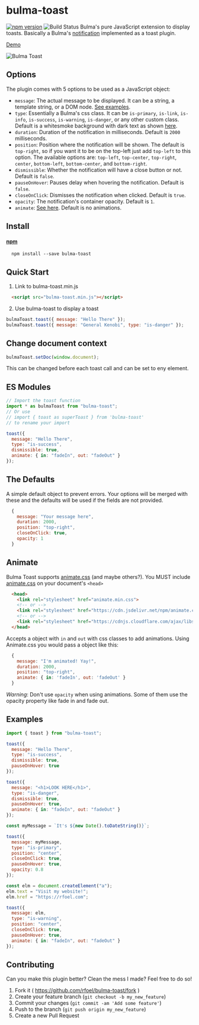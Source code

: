 # bulma-toast

[![npm version](https://badge.fury.io/js/bulma-toast.svg)](https://badge.fury.io/js/bulma-toast)
![Build Status](https://github.com/rfoel/bulma-toast/workflows/Publish/badge.svg?branch=master)
Bulma's pure JavaScript extension to display toasts. Basically a Bulma's [notification](https://bulma.io/documentation/elements/notification) implemented as a toast plugin.

[Demo](https://rfoel.github.io/bulma-toast/)

![Bulma Toast](https://raw.githubusercontent.com/rfoel/bulma-toast/master/bulma-toast.png)

## Options

The plugin comes with 5 options to be used as a JavaScript object:

- `message`: The actual message to be displayed. It can be a string, a template string, or a DOM node. [See examples](#examples).
- `type`: Essentially a Bulma's css class. It can be `is-primary`, `is-link`, `is-info`, `is-success`, `is-warning`, `is-danger`, or any other custom class. Default is a whitesmoke background with dark text as shown [here](https://bulma.io/documentation/elements/notification).
- `duration`: Duration of the notification in milliseconds. Default is `2000` milliseconds.
- `position`: Position where the notification will be shown. The default is `top-right`, so if you want it to be on the top-left just add `top-left` to this option. The available options are: `top-left`, `top-center`, `top-right`, `center`, `bottom-left`, `bottom-center`, and `bottom-right`.
- `dismissible`: Whether the notification will have a close button or not. Default is `false`.
- `pauseOnHover`: Pauses delay when hovering the notification. Default is `false`.
- `closeOnClick`: Dismisses the notification when clicked. Default is `true`.
- `opacity`: The notification's container opacity. Default is `1`.
- `animate`: [See here](#animate). Default is no animations.

## Install

#### [npm](https://www.npmjs.com/package/bulma-toast)

```
  npm install --save bulma-toast
```

## Quick Start

1.  Link to bulma-toast.min.js

```html
  <script src="bulma-toast.min.js"></script>
```

2.  Use bulma-toast to display a toast

```js
bulmaToast.toast({ message: "Hello There" });
bulmaToast.toast({ message: "General Kenobi", type: "is-danger" });
```

## Change document context

```js
bulmaToast.setDoc(window.document);
```
This can be changed before each toast call and can be set to eny element.

## ES Modules

```js
// Import the toast function
import * as bulmaToast from "bulma-toast";
// Or use
// import { toast as superToast } from 'bulma-toast'
// to rename your import

toast({
  message: "Hello There",
  type: "is-success",
  dismissible: true,
  animate: { in: "fadeIn", out: "fadeOut" }
});
```

## The Defaults

A simple default object to prevent errors. Your options will be merged with these and the defaults will be used if the fields are not provided.

```js
  {
    message: "Your message here",
    duration: 2000,
    position: "top-right",
    closeOnClick: true,
    opacity: 1
  }
```

## Animate

Bulma Toast supports [animate.css](https://daneden.github.io/animate.css/) (and maybe others?). You MUST include [animate.css](https://daneden.github.io/animate.css/) on your document's `<head>`

```html
  <head>
    <link rel="stylesheet" href="animate.min.css">
    <!-- or -->
    <link rel="stylesheet" href="https://cdn.jsdelivr.net/npm/animate.css@3.5.2/animate.min.css">
    <!-- or -->
    <link rel="stylesheet" href="https://cdnjs.cloudflare.com/ajax/libs/animate.css/3.5.2/animate.min.css">
  </head>
```

Accepts a object with `in` and `out` with css classes to add animations. Using Animate.css you would pass a object like this:

```js
  {
    message: "I'm animated! Yay!",
    duration: 2000,
    position: "top-right",
    animate: { in: 'fadeIn', out: 'fadeOut' }
  }
```

_Warning_: Don't use `opacity` when using animations. Some of them use the opacity property like fade in and fade out.

## Examples

```js
import { toast } from "bulma-toast";

toast({
  message: "Hello There",
  type: "is-success",
  dismissible: true,
  pauseOnHover: true
});

toast({
  message: "<h1>LOOK HERE</h1>",
  type: "is-danger",
  dismissible: true,
  pauseOnHover: true,
  animate: { in: "fadeIn", out: "fadeOut" }
});

const myMessage = `It's ${new Date().toDateString()}`;

toast({
  message: myMessage,
  type: "is-primary",
  position: "center",
  closeOnClick: true,
  pauseOnHover: true,
  opacity: 0.8
});

const elm = document.createElement("a");
elm.text = "Visit my website!";
elm.href = "https://rfoel.com";

toast({
  message: elm,
  type: "is-warning",
  position: "center",
  closeOnClick: true,
  pauseOnHover: true,
  animate: { in: "fadeIn", out: "fadeOut" }
});
```

## Contributing

Can you make this plugin better? Clean the mess I made? Feel free to do so!

1.  Fork it ( https://github.com/rfoel/bulma-toast/fork )
2.  Create your feature branch (`git checkout -b my_new_feature`)
3.  Commit your changes (`git commit -am 'Add some feature'`)
4.  Push to the branch (`git push origin my_new_feature`)
5.  Create a new Pull Request
